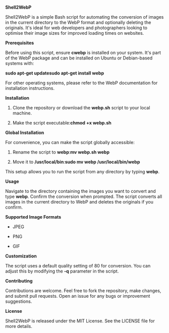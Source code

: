 **Shell2WebP**

Shell2WebP is a simple Bash script for automating the conversion of images in the current directory to the WebP format and optionally deleting the originals. It's ideal for web developers and photographers looking to optimise their image sizes for improved loading times on websites.

**Prerequisites**

Before using this script, ensure **cwebp** is installed on your system. It's part of the WebP package and can be installed on Ubuntu or Debian-based systems with:

**sudo apt-get updatesudo apt-get install webp**

For other operating systems, please refer to the WebP documentation for installation instructions.

**Installation**

1.  Clone the repository or download the **webp.sh** script to your local machine.
    
2.  Make the script executable:**chmod +x webp.sh**
    

**Global Installation**

For convenience, you can make the script globally accessible:

1.  Rename the script to **webp**:**mv webp.sh webp**
    
2.  Move it to **/usr/local/bin**:**sudo mv webp /usr/local/bin/webp**
    

This setup allows you to run the script from any directory by typing **webp**.

**Usage**

Navigate to the directory containing the images you want to convert and type **webp**. Confirm the conversion when prompted. The script converts all images in the current directory to WebP and deletes the originals if you confirm.

**Supported Image Formats**

*   JPEG
    
*   PNG
    
*   GIF
    

**Customization**

The script uses a default quality setting of 80 for conversion. You can adjust this by modifying the **\-q** parameter in the script.

**Contributing**

Contributions are welcome. Feel free to fork the repository, make changes, and submit pull requests. Open an issue for any bugs or improvement suggestions.

**License**

Shell2WebP is released under the MIT License. See the LICENSE file for more details.